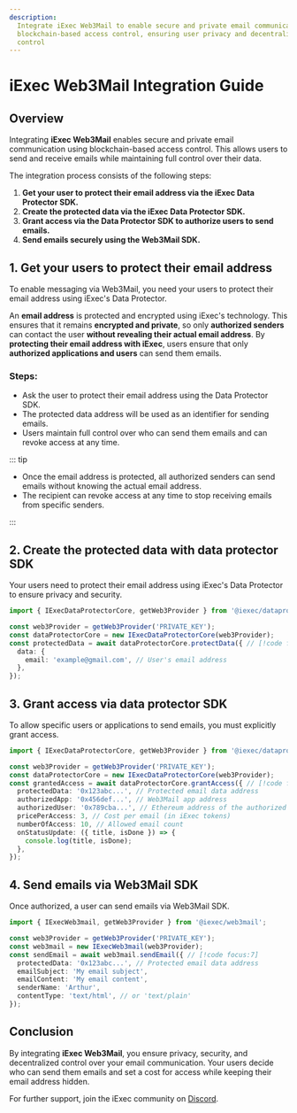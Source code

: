 ```yaml
---
description:
  Integrate iExec Web3Mail to enable secure and private email communication via
  blockchain-based access control, ensuring user privacy and decentralized email
  control
---
```


# iExec Web3Mail Integration Guide

## Overview

Integrating **iExec Web3Mail** enables secure and private email communication
using blockchain-based access control. This allows users to send and receive
emails while maintaining full control over their data.

The integration process consists of the following steps:

1. **Get your user to protect their email address via the iExec Data Protector
   SDK.**
2. **Create the protected data via the iExec Data Protector SDK.**
3. **Grant access via the Data Protector SDK to authorize users to send
   emails.**
4. **Send emails securely using the Web3Mail SDK.**

## 1. Get your users to protect their email address

To enable messaging via Web3Mail, you need your users to protect their email
address using iExec's Data Protector.

An **email address** is protected and encrypted using iExec's technology. This
ensures that it remains **encrypted and private**, so only **authorized
senders** can contact the user **without revealing their actual email address**.
By **protecting their email address with iExec**, users ensure that only
**authorized applications and users** can send them emails.

### Steps:

- Ask the user to protect their email address using the Data Protector SDK.
- The protected data address will be used as an identifier for sending emails.
- Users maintain full control over who can send them emails and can revoke
  access at any time.

::: tip

- Once the email address is protected, all authorized senders can send emails
  without knowing the actual email address.
- The recipient can revoke access at any time to stop receiving emails from
  specific senders.

:::

## 2. Create the protected data with data protector SDK

Your users need to protect their email address using iExec's Data Protector to
ensure privacy and security.

<!-- prettier-ignore -->
```ts twoslash
import { IExecDataProtectorCore, getWeb3Provider } from '@iexec/dataprotector';

const web3Provider = getWeb3Provider('PRIVATE_KEY');
const dataProtectorCore = new IExecDataProtectorCore(web3Provider);
const protectedData = await dataProtectorCore.protectData({ // [!code focus:5]
  data: {
    email: 'example@gmail.com', // User's email address
  },
});
```

## 3. Grant access via data protector SDK

To allow specific users or applications to send emails, you must explicitly
grant access.

<!-- prettier-ignore -->
```ts twoslash
import { IExecDataProtectorCore, getWeb3Provider } from '@iexec/dataprotector';

const web3Provider = getWeb3Provider('PRIVATE_KEY');
const dataProtectorCore = new IExecDataProtectorCore(web3Provider);
const grantedAccess = await dataProtectorCore.grantAccess({ // [!code focus:10]
  protectedData: '0x123abc...', // Protected email data address
  authorizedApp: '0x456def...', // Web3Mail app address
  authorizedUser: '0x789cba...', // Ethereum address of the authorized sender
  pricePerAccess: 3, // Cost per email (in iExec tokens)
  numberOfAccess: 10, // Allowed email count
  onStatusUpdate: ({ title, isDone }) => {
    console.log(title, isDone);
  },
});
```

## 4. Send emails via Web3Mail SDK

Once authorized, a user can send emails via Web3Mail SDK.

<!-- prettier-ignore -->
```ts twoslash
import { IExecWeb3mail, getWeb3Provider } from '@iexec/web3mail';

const web3Provider = getWeb3Provider('PRIVATE_KEY');
const web3mail = new IExecWeb3mail(web3Provider);
const sendEmail = await web3mail.sendEmail({ // [!code focus:7]
  protectedData: '0x123abc...', // Protected email data address
  emailSubject: 'My email subject', 
  emailContent: 'My email content',
  senderName: 'Arthur',
  contentType: 'text/html', // or 'text/plain' 
});
```

## Conclusion

By integrating **iExec Web3Mail**, you ensure privacy, security, and
decentralized control over your email communication. Your users decide who can
send them emails and set a cost for access while keeping their email address
hidden.

For further support, join the iExec community on
[Discord](https://discord.com/invite/pbt9m98wnU).
